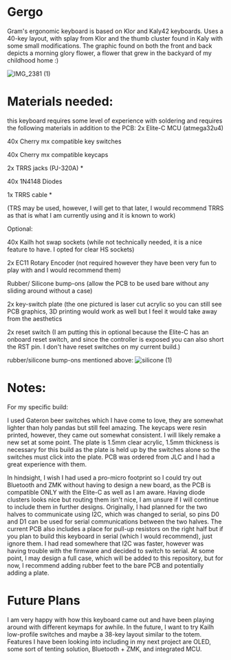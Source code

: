 # Gergo 
Gram's ergonomic keyboard is based on Klor and Kaly42 keyboards. Uses a 40-key layout, with splay from Klor and the thumb cluster found in Kaly with some small modifications. The graphic found on both the front and back depicts a morning glory flower, a flower that grew in the backyard of my childhood home :)

![IMG_2381 (1)](https://github.com/user-attachments/assets/bae146b6-9161-4e91-84f1-cff75f1e9980)

# Materials needed:
this keyboard requires some level of experience with soldering and requires the following materials in addition to the PCB:
2x Elite-C MCU (atmega32u4)

40x Cherry mx compatible key switches

40x Cherry mx compatible keycaps

2x TRRS jacks (PJ-320A) *

40x 1N4148 Diodes

1x TRRS cable *


(TRS may be used, however, I will get to that later, I would recommend TRRS as that is what I am currently using and it is known to work)

Optional:

40x Kailh hot swap sockets (while not technically needed, it is a nice feature to have. I opted for clear HS sockets)

2x EC11 Rotary Encoder (not required however they have been very fun to play with and I would recommend them)

Rubber/ Silicone bump-ons (allow the PCB to be used bare without any sliding around without a case)

2x key-switch plate (the one pictured is laser cut acrylic so you can still see PCB graphics, 3D printing would work as well but I feel it would take away from the aesthetics

2x reset switch (I am putting this in optional because the Elite-C has an onboard reset switch, and since the controller is exposed you can also short the RST pin. I don't have reset switches on my current build.)

rubber/silicone bump-ons mentioned above:
![silicone (1)](https://github.com/user-attachments/assets/c576f748-5b0e-4545-98a6-9f643065ed00)


# Notes:
For my specific build:

I used Gateron beer switches which I have come to love, they are somewhat lighter than holy pandas but still feel amazing. The keycaps were resin printed, however, they came out somewhat consistent. I will likely remake a new set at some point. The plate is 1.5mm clear acrylic, 1.5mm thickness is necessary for this build as the plate is held up by the switches alone so the switches must click into the plate. PCB was ordered from JLC and I had a great experience with them. 

In hindsight, I wish I had used a pro-micro footprint so I could try out Bluetooth and ZMK without having to design a new board, as the PCB is compatible ONLY with the Elite-C as well as I am aware. Having diode clusters looks nice but routing them isn't nice, I am unsure if I will continue to include them in further designs. Originally, I had planned for the two halves to communicate using I2C, which was changed to serial, so pins D0 and D1 can be used for serial communications between the two halves. The current PCB also includes a place for pull-up resistors on the right half but if you plan to build this keyboard in serial (which I would recommend), just ignore them. I had read somewhere that I2C was faster, however was having trouble with the firmware and decided to switch to serial. At some point, I may design a full case, which will be added to this repository, but for now, I recommend adding rubber feet to the bare PCB and potentially adding a plate.

# Future Plans
I am very happy with how this keyboard came out and have been playing around with different keymaps for awhile. In the future, I want to try Kailh low-profile switches and maybe a 38-key layout similar to the totem. Features I have been looking into including in my next project are OLED, some sort of tenting solution, Bluetooth + ZMK, and integrated MCU. 

